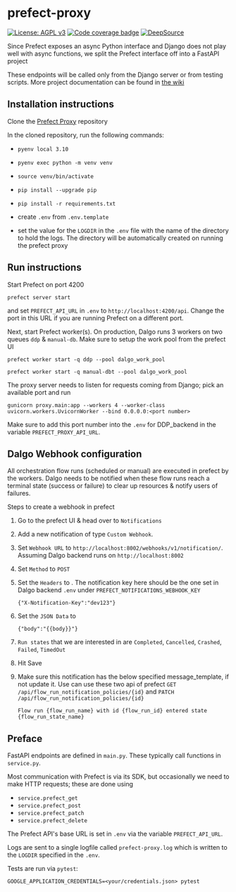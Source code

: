 # prefect-proxy

[![License: AGPL v3](https://img.shields.io/badge/License-AGPL%20v3-blue.svg)](https://www.gnu.org/licenses/agpl-3.0)
[![Code coverage badge](https://img.shields.io/codecov/c/github/DalgoT4D/prefect-proxy/main.svg)](https://codecov.io/gh/DalgoT4D/prefect-proxy/branch/main)
[![DeepSource](https://app.deepsource.com/gh/DalgoT4D/prefect-proxy.svg/?label=active+issues&show_trend=true&token=2GpMBhrZhOTX8-sWY9yJWDXY)](https://app.deepsource.com/gh/DalgoT4D/prefect-proxy/?ref=repository-badge)

Since Prefect exposes an async Python interface and Django does not play well with async functions, we split the Prefect interface off into a FastAPI project

These endpoints will be called only from the Django server or from testing scripts. More project documentation can be found in [the wiki](https://github.com/DalgoT4D/prefect-proxy/wiki)

## Installation instructions

Clone the [Prefect Proxy](https://github.com/DalgoT4D/prefect-proxy) repository

In the cloned repository, run the following commands:

- `pyenv local 3.10`

- `pyenv exec python -m venv venv`

- `source venv/bin/activate`

- `pip install --upgrade pip`

- `pip install -r requirements.txt`

- create `.env` from `.env.template`
- set the value for the `LOGDIR` in the `.env` file with the name of the directory to hold the logs. The directory will be automatically created on running the prefect proxy

## Run instructions

Start Prefect on port 4200

    prefect server start

and set `PREFECT_API_URL` in `.env` to `http://localhost:4200/api`. Change the port in this URL if you are running Prefect on a different port.

Next, start Prefect worker(s). On production, Dalgo runs 3 workers on two queues `ddp` & `manual-db`. Make sure to setup the work pool from the prefect UI

    prefect worker start -q ddp --pool dalgo_work_pool

    prefect worker start -q manual-dbt --pool dalgo_work_pool

The proxy server needs to listen for requests coming from Django; pick an available port and run

    gunicorn proxy.main:app --workers 4 --worker-class uvicorn.workers.UvicornWorker --bind 0.0.0.0:<port number>

Make sure to add this port number into the `.env` for DDP_backend in the variable `PREFECT_PROXY_API_URL`.

## Dalgo Webhook configuration

All orchestration flow runs (scheduled or manual) are executed in prefect by the workers. Dalgo needs to be notified when these flow runs reach a terminal state (success or failure) to clear up resources & notify users of failures. 

Steps to create a webhook in prefect
1. Go to the prefect UI & head over to `Notifications`
2. Add a new notification of type `Custom Webhook`.
3. Set `Webhook URL` to `http://localhost:8002/webhooks/v1/notification/`. Assuming Dalgo backend runs on `http://localhost:8002`
4. Set `Method` to `POST`
5. Set the `Headers` to . The notification key here should be the one set in Dalgo backend `.env` under `PREFECT_NOTIFICATIONS_WEBHOOK_KEY`

    ```
    {"X-Notification-Key":"dev123"}
    ```
6. Set the `JSON Data` to

    ```
    {"body":"{{body}}"}
    ```
7. `Run states` that we are interested in are `Completed`, `Cancelled`, `Crashed`, `Failed`, `TimedOut`
8. Hit Save
9. Make sure this notification has the below specified message_template, if not update it. Use can use these two api of prefect `GET /api/flow_run_notification_policies/{id}` and `PATCH /api/flow_run_notification_policies/{id}`

    ```
    Flow run {flow_run_name} with id {flow_run_id} entered state {flow_run_state_name}
    ```

## Preface

FastAPI endpoints are defined in `main.py`. These typically call functions in `service.py`.

Most communication with Prefect is via its SDK, but occasionally we need to make HTTP requests; these are done using

- `service.prefect_get`
- `service.prefect_post`
- `service.prefect_patch`
- `service.prefect_delete`

The Prefect API's base URL is set in `.env` via the variable `PREFECT_API_URL`.

Logs are sent to a single logfile called `prefect-proxy.log` which is written to the `LOGDIR` specified in the `.env`.

Tests are run via `pytest`:

    GOOGLE_APPLICATION_CREDENTIALS=<your/credentials.json> pytest
